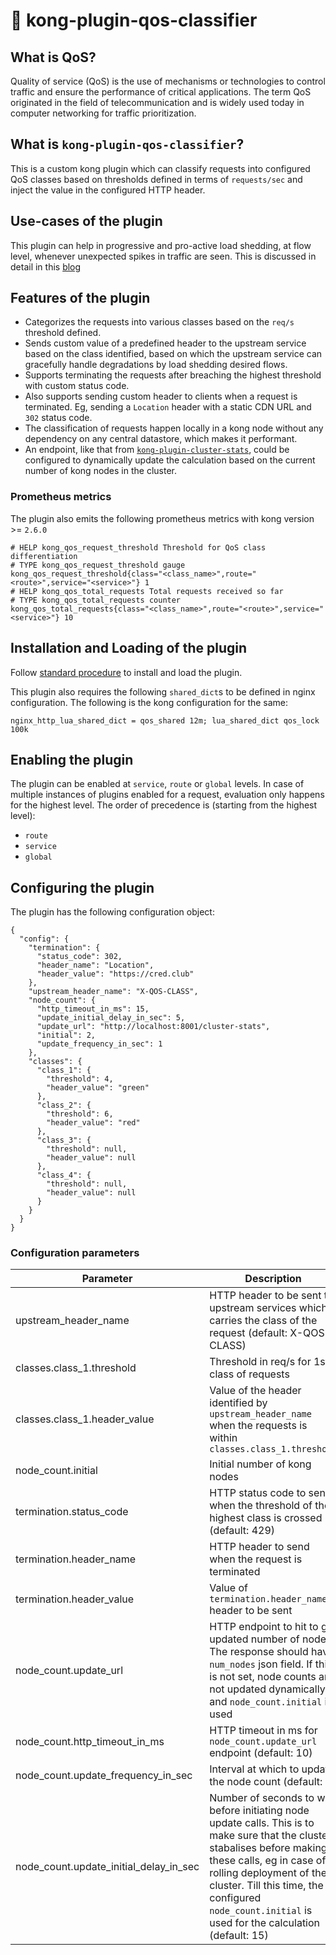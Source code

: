 # 🚦 kong-plugin-qos-classifier

## What is QoS?

Quality of service (QoS) is the use of mechanisms or technologies to control traffic and ensure the performance of critical applications. The term QoS originated in the field of telecommunication and is widely used today in computer networking for traffic prioritization.

## What is `kong-plugin-qos-classifier`?

This is a custom kong plugin which can classify requests into configured QoS classes based on thresholds defined in terms of `requests/sec` and inject the value in the configured HTTP header.

## Use-cases of the plugin

This plugin can help in progressive and pro-active load shedding, at flow level, whenever unexpected spikes in traffic are seen. This is discussed in detail in this [blog](https://engineering.cred.club/qos-through-progressive-load-shedding-during-high-scale-events-part-1-9ab2282c0040)

## Features of the plugin

- Categorizes the requests into various classes based on the `req/s` threshold defined.
- Sends custom value of a predefined header to the upstream service based on the class identified, based on which the upstream service can gracefully handle degradations by load shedding desired flows.
- Supports terminating the requests after breaching the highest threshold with custom status code.
- Also supports sending custom header to clients when a request is terminated. Eg, sending a `Location` header with a static CDN URL and `302` status code.
- The classification of requests happen locally in a kong node without any dependency on any central datastore, which makes it performant.
- An endpoint, like that from [`kong-plugin-cluster-stats`](https://github.com/CRED-CLUB/kong-plugin-cluster-stats), could be configured to dynamically update the calculation based on the current number of kong nodes in the cluster.

### Prometheus metrics

The plugin also emits the following prometheus metrics with kong version >= `2.6.0`

```
# HELP kong_qos_request_threshold Threshold for QoS class differentiation
# TYPE kong_qos_request_threshold gauge
kong_qos_request_threshold{class="<class_name>",route="<route>",service="<service>"} 1
# HELP kong_qos_total_requests Total requests received so far
# TYPE kong_qos_total_requests counter
kong_qos_total_requests{class="<class_name>",route="<route>",service="<service>"} 10
```

## Installation and Loading of the plugin

Follow [standard procedure](https://docs.konghq.com/gateway-oss/2.0.x/plugin-development/distribution/) to install and load the plugin.

This plugin also requires the following `shared_dict`s to be defined in nginx configuration. The following is the kong configuration for the same:

```
nginx_http_lua_shared_dict = qos_shared 12m; lua_shared_dict qos_lock 100k
```

## Enabling the plugin

The plugin can be enabled at `service`, `route` or `global` levels. In case of multiple instances of plugins enabled for a request, evaluation only happens for the highest level. The order of precedence is (starting from the highest level):

- `route`
- `service`
- `global`

## Configuring the plugin

The plugin has the following configuration object:
```
{
  "config": {
    "termination": {
      "status_code": 302,
      "header_name": "Location",
      "header_value": "https://cred.club"
    },
    "upstream_header_name": "X-QOS-CLASS",
    "node_count": {
      "http_timeout_in_ms": 15,
      "update_initial_delay_in_sec": 5,
      "update_url": "http://localhost:8001/cluster-stats",
      "initial": 2,
      "update_frequency_in_sec": 1
    },
    "classes": {
      "class_1": {
        "threshold": 4,
        "header_value": "green"
      },
      "class_2": {
        "threshold": 6,
        "header_value": "red"
      },
      "class_3": {
        "threshold": null,
        "header_value": null
      },
      "class_4": {
        "threshold": null,
        "header_value": null
      }
    }
  }
}
```

### Configuration parameters

| Parameter | Description |
| ------ | ------ |
|upstream_header_name|HTTP header to be sent to upstream services which carries the class of the request (default: X-QOS-CLASS)|
|classes.class_1.threshold|Threshold in req/s for 1st class of requests|
|classes.class_1.header_value|Value of the header identified by `upstream_header_name` when the requests is within `classes.class_1.threshold`|
|node_count.initial|Initial number of kong nodes|
|termination.status_code|HTTP status code to send when the threshold of the highest class is crossed (default: 429)|
|termination.header_name|HTTP header to send when the request is terminated|
|termination.header_value|Value of `termination.header_name` header to be sent|
|node_count.update_url|HTTP endpoint to hit to get updated number of nodes. The response should have `num_nodes` json field. If this is not set, node counts are not updated dynamically and `node_count.initial` is used|
|node_count.http_timeout_in_ms|HTTP timeout in ms for `node_count.update_url` endpoint (default: 10)|
|node_count.update_frequency_in_sec|Interval at which to update the node count (default: 1)|
|node_count.update_initial_delay_in_sec|Number of seconds to wait before initiating node update calls. This is to make sure that the cluster stabalises before making these calls, eg in case of a rolling deployment of the cluster. Till this time, the configured `node_count.initial` is used for the calculation (default: 15)|
